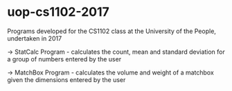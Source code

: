 # uop-cs1102-2017
Programs developed for the CS1102 class at the University of the People, undertaken in 2017

-> StatCalc Program - calculates the count, mean and standard deviation for a group of numbers entered by the user

-> MatchBox Program - calculates the volume and weight of a matchbox given the dimensions entered by the user
